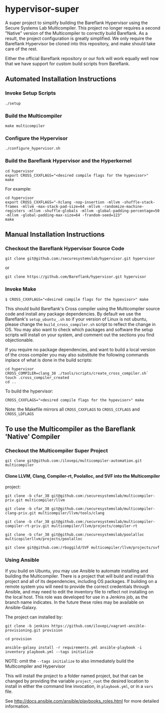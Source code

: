 # hypervisor-super

A super project to simplify building the Bareflank Hypervisor using the Secure
Systems Lab Multicompiler. This project no longer requires a second "Native"
version of the Multicompiler to correctly build Bareflank. As a result, the
project configuration is greatly simplified. We only require the Bareflank
Hypervisor be cloned into this repository, and make should take care of the
rest.

Either the official Bareflank repository or our fork will work equally well now
that we have support for custom build scripts from Bareflank.

## Automated Installation Instructions
### Invoke Setup Scripts

`./setup`


### Build the Multicompiler

`make multicompiler`

### Configure the Hypervisor

`./configure_hypervisor.sh`


### Build the Bareflank Hypervisor and the Hyperkernel

```
cd hypervisor
export CROSS_CXXFLAGS="<desired compile flags for the hypevisor>"
make
```

For example:

```
cd hypervisor
export CROSS_CXXFLAGS="-Xclang -nop-insertion -mllvm -shuffle-stack-frames -mllvm -max-stack-pad-size=64 -mllvm -randomize-machine-registers -mllvm -shuffle-globals -mllvm -global-padding-percentage=50 -mllvm -global-padding-max-size=64 -frandom-seed=123"
make
```

## Manual Installation Instructions
### Checkout the Bareflank Hypervisor Source Code

`git clone git@github.com:/securesystemslab/hypervisor.git hypervisor`

or

`git clone https://github.com/Bareflank/hypervisor.git hypervisor`


### Invoke Make

`$ CROSS_CXXFLAGS="<desired compile flags for the hypevisor>" make`

This should build Bareflank's Cross compiler using the Multicompiler source
code and install any package dependencies. By default we use the Bareflank's
`setup_ubuntu_.sh` so if your version of Linux is not ubuntu, please change the
`build_cross_compiler.sh` script to reflect the change in OS. You may also want
to check which packages and software the setup scripts will install on your
system, and comment out the sections you find objectionable.

If you require no package dependencies, and want to build a local version of the cross compiler you may also substitute the following commands inplace of what is done in the build scripts:

```
cd hypervisor
CROSS_COMPILER=clang_38 ./tools/scripts/create_cross_compiler.sh`
touch .cross_compiler_created
cd ..
```

To build the hypervisor:

`CROSS_CXXFLAGS="<desired compile flags for the hypevisor>" make`

Note: the Makefile mirrors all `CROSS_CXXFLAGS` to `CROSS_CCFLAGS` and `CROSS_LDFLAGS`


## To use the Multicompiler as the Bareflank 'Native' Compiler

### Checkout the Multicompiler Super Project

`git clone git@github.com:/ilovepi/multicompiler-automation.git multicompiler`

#### Clone LLVM, Clang, Compiler-rt, Poolalloc, and SVF into the Multicompiler
project:

`git clone -b cfar_38 git@github.com:/securesystemslab/multicompiler-priv.git
multicompiler/llvm`

`git clone -b cfar_38 git@github.com:/securesystemslab/multicompiler-clang-priv.git multicompiler/llvm/tools/clang`

`git clone -b cfar_38 git@github.com:/securesystemslab/multicompiler-compiler-rt-priv.git multicompiler/llvm/projects/compiler-rt`

`git clone -b cfar_38 git@github.com:/securesystemslab/poolalloc multicopilerllvm/projects/poolalloc`

`git clone git@github.com:/rboggild/SVF multicompiler/llvm/projects/svf`


### Using Ansible

If you build on Ubuntu, you may use Ansible to automate installing and building
the Multicompiler. There is a project that will build and install this project
and all of its dependencies, including OS packages. If building on a remote
system you will need to provide the correct credentials through Ansible, and
may need to edit the inventory file to reflect not installing on the local
host. This role was developed for use in a Jenkins job, as the branch name
indicates. In the future these roles may be available on Ansible-Galaxy.

The project can installed by:

```
git clone -b jenkins https://github.com/ilovepi/vagrant-ansible-provisioning.git provision

cd provision

ansible-galaxy install -r requirements.yml ansible-playbook -i inventory playbook.yml --tags initialize

```

NOTE: omit the `--tags initialize` to also immediately build the Multicompiler and Hypervisor

This will install the project to a folder named project, but that can be
changed by providing the variable `project_root` the desired location to
install in either the command line invocation, in `playbook.yml`, or in a `vars`
file.

See http://docs.ansible.com/ansible/playbooks_roles.html for more detailed
information.
